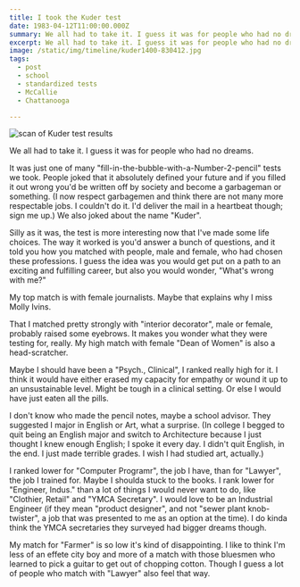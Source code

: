 ```yaml
---
title: I took the Kuder test
date: 1983-04-12T11:00:00.000Z
summary: We all had to take it. I guess it was for people who had no dreams.
excerpt: We all had to take it. I guess it was for people who had no dreams.
image: /static/img/timeline/kuder1400-830412.jpg
tags:
  - post 
  - school
  - standardized tests
  - McCallie
  - Chattanooga

---
```


![scan of Kuder test results](/static/img/timeline/kuder1400-830412.jpg "scan of Kuder test results")

We all had to take it. I guess it was for people who had no dreams. 

It was just one of many "fill-in-the-bubble-with-a-Number-2-pencil" tests we took. People joked that it absolutely defined your future and if you filled it out wrong you'd be written off by society and become a garbageman or something. (I now respect garbagemen and think there are not many more respectable jobs. I couldn't do it. I'd deliver the mail in a heartbeat though; sign me up.) We also joked about the name "Kuder".

Silly as it was, the test is more interesting now that I've made some life choices. The way it worked is you'd answer a bunch of questions, and it told you how you matched with people, male and female, who had chosen these professions. I guess the idea was you would get put on a path to an exciting and fulfilling career, but also you would wonder, "What's wrong with me?"

My top match is with female journalists. Maybe that explains why I miss Molly Ivins.

That I matched pretty strongly with "interior decorator", male or female, probably raised some eyebrows. It makes you wonder what they were testing for, really. My high match with female "Dean of Women" is also a head-scratcher.

Maybe I should have been a "Psych., Clinical", I ranked really high for it. I think it would have either erased my capacity for empathy or wound it up to an unsustainable level. Might be tough in a clinical setting. Or else I would have just eaten all the pills.

I don't know who made the pencil notes, maybe a school advisor. They suggested I major in English or Art, what a surprise. (In college I begged to quit being an English major and switch to Architecture because I just thought I knew enough English; I spoke it every day. I didn't quit English, in the end. I just made terrible grades. I wish I had studied art, actually.)

I ranked lower for "Computer Programr", the job I have, than for "Lawyer", the job I trained for. Maybe I shoulda stuck to the books. I rank lower for "Engineer, Indus." than a lot of things I would never want to do, like "Clothier, Retail" and "YMCA Secretary". I would love to be an Industrial Engineer (if they mean "product designer", and not "sewer plant knob-twister", a job that was presented to me as an option at the time). I do kinda think the YMCA secretaries they surveyed had bigger dreams though.

My match for "Farmer" is so low it's kind of disappointing. I like to think I'm less of an effete city boy and more of a match with those bluesmen who learned to pick a guitar to get out of chopping cotton. Though I guess a lot of people who match with "Lawyer" also feel that way.

